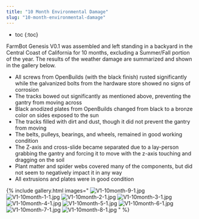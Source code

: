```yaml
---
title: "10 Month Environmental Damage"
slug: "10-month-environmental-damage"
---
```


* toc
{:toc}

FarmBot Genesis V0.1 was assembled and left standing in a backyard in the Central Coast of California for 10 months, excluding a Summer/Fall portion of the year. The results of the weather damage are summarized and shown in the gallery below.

  * All screws from OpenBuilds (with the black finish) rusted significantly while the galvanized bolts from the hardware store showed no signs of corrosion
  * The tracks bowed out significantly as mentioned above, preventing the gantry from moving across
  * Black anodized plates from OpenBuilds changed from black to a bronze color on sides exposed to the sun
  * The tracks filled with dirt and dust, though it did not prevent the gantry from moving
  * The belts, pulleys, bearings, and wheels, remained in good working condition
  * The Z-axis and cross-slide became separated due to a lay-person grabbing the gantry and forcing it to move with the z-axis touching and dragging on the soil
  * Plant matter and spider webs covered many of the components, but did not seem to negatively impact it in any way
  * All extrusions and plates were in good condition

{% include gallery.html images="
![V1-10month-9-1.jpg](_images/10month-9-1.jpg)
![V1-10month-1-1.jpg](_images/10month-1-1.jpg)
![V1-10month-2-1.jpg](_images/10month-2-1.jpg)
![V1-10month-3-1.jpg](_images/10month-3-1.jpg)
![V1-10month-4-1.jpg](_images/10month-4-1.jpg)
![V1-10month-5-1.jpg](_images/10month-5-1.jpg)
![V1-10month-6-1.jpg](_images/10month-6-1.jpg)
![V1-10month-7-1.jpg](_images/10month-7-1.jpg)
![V1-10month-8-1.jpg](_images/10month-8-1.jpg)
" %}

